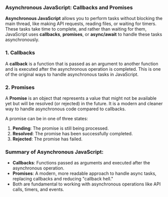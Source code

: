### Asynchronous JavaScript: Callbacks and Promises

**Asynchronous JavaScript** allows you to perform tasks without blocking the main thread, like making API requests, reading files, or waiting for timers. These tasks take time to complete, and rather than waiting for them, JavaScript uses **callbacks**, **promises**, or **async/await** to handle these tasks asynchronously.

### 1. **Callbacks**

A **callback** is a function that is passed as an argument to another function and is executed after the asynchronous operation is completed. This is one of the original ways to handle asynchronous tasks in JavaScript.

### 2. **Promises**

A **Promise** is an object that represents a value that might not be available yet but will be resolved (or rejected) in the future. It is a modern and cleaner way to handle asynchronous code compared to callbacks.

A promise can be in one of three states:

1. **Pending**: The promise is still being processed.
2. **Resolved**: The promise has been successfully completed.
3. **Rejected**: The promise has failed.


### Summary of Asynchronous JavaScript:

- **Callbacks**: Functions passed as arguments and executed after the asynchronous operation.
- **Promises**: A modern, more readable approach to handle async tasks, replacing callbacks and reducing "callback hell."
- Both are fundamental to working with asynchronous operations like API calls, timers, and events.